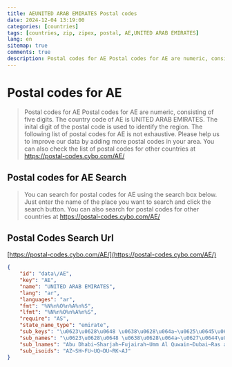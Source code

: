 ```yaml
---
title: AEUNITED ARAB EMIRATES Postal codes 
date: 2024-12-04 13:19:00
categories: [countries]
tags: [countries, zip, zipex, postal, AE,UNITED ARAB EMIRATES]
lang: en
sitemap: true
comments: true
description: Postal codes for AE Postal codes for AE are numeric, consisting of five digits. The country code of AE is UNITED ARAB EMIRATES. The inital digit of the postal code is used to identify the region. The following list of postal codes for AE is not exhaustive. Please help us to improve our data by adding more postal codes in your area. You can also check the list of postal codes for other countries at https://postal-codes.cybo.com/AE/
---
```


# Postal codes for AE
> Postal codes for AE Postal codes for AE are numeric, consisting of five digits. The country code of AE is UNITED ARAB EMIRATES. The inital digit of the postal code is used to identify the region. The following list of postal codes for AE is not exhaustive. Please help us to improve our data by adding more postal codes in your area. You can also check the list of postal codes for other countries at https://postal-codes.cybo.com/AE/

## Postal codes for AE Search 
> You can search for postal codes for AE using the search box below. Just enter the name of the place you want to search and click the search button. You can also search for postal codes for other countries at https://postal-codes.cybo.com/AE/

## Postal Codes Search Url

[https://postal-codes.cybo.com/AE/](https://postal-codes.cybo.com/AE/)
```json
{
    "id": "data\/AE",
    "key": "AE",
    "name": "UNITED ARAB EMIRATES",
    "lang": "ar",
    "languages": "ar",
    "fmt": "%N%n%O%n%A%n%S",
    "lfmt": "%N%n%O%n%A%n%S",
    "require": "AS",
    "state_name_type": "emirate",
    "sub_keys": "\u0623\u0628\u0648 \u0638\u0628\u064a~\u0625\u0645\u0627\u0631\u0629 \u0627\u0644\u0634\u0627\u0631\u0642\u0629\u0651~\u0627\u0644\u0641\u062c\u064a\u0631\u0629~\u0627\u0645 \u0627\u0644\u0642\u064a\u0648\u064a\u0646~\u0625\u0645\u0627\u0631\u0629 \u062f\u0628\u064a\u0651~\u0625\u0645\u0627\u0631\u0629 \u0631\u0623\u0633 \u0627\u0644\u062e\u064a\u0645\u0629~\u0639\u062c\u0645\u0627\u0646",
    "sub_names": "\u0623\u0628\u0648 \u0638\u0628\u064a~\u0627\u0644\u0634\u0627\u0631\u0642\u0629~\u0627\u0644\u0641\u062c\u064a\u0631\u0629~\u0627\u0645 \u0627\u0644\u0642\u064a\u0648\u064a\u0646~\u062f\u0628\u064a~\u0631\u0623\u0633 \u0627\u0644\u062e\u064a\u0645\u0629~\u0639\u062c\u0645\u0627\u0646",
    "sub_lnames": "Abu Dhabi~Sharjah~Fujairah~Umm Al Quwain~Dubai~Ras al Khaimah~Ajman",
    "sub_isoids": "AZ~SH~FU~UQ~DU~RK~AJ"
}
```
